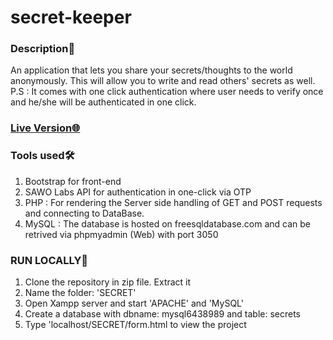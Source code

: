 # secret-keeper

### Description📝
An application that lets you share your secrets/thoughts to the world anonymously. This will allow you to write and read others' secrets as well. 
P.S : It comes with one click authentication where user needs to verify once and he/she will be authenticated in one click.

### [Live Version🌐](https://reveal-your-secrets.herokuapp.com/form.html) 

### Tools used🛠️
1. Bootstrap for front-end
2. SAWO Labs API for authentication in one-click via OTP
3. PHP : For rendering the Server side handling of GET and POST requests and connecting to DataBase.
4. MySQL : The database is hosted on freesqldatabase.com and can be retrived via phpmyadmin (Web) with port 3050

### RUN LOCALLY🏃
1. Clone the repository in zip file. Extract it
2. Name the folder: 'SECRET'
2. Open Xampp server and start 'APACHE' and 'MySQL'
3. Create a database with dbname: mysql6438989 and table: secrets
4. Type 'localhost/SECRET/form.html to view the project





 

